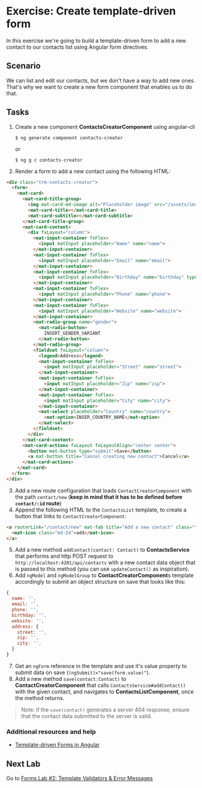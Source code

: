 # Exercise: Create template-driven form

In this exercise we're going to build a template-driven form to add a new contact to our contacts list using Angular form directives.

## Scenario

We can list and edit our contacts, but we don't have a way to add new ones. That's why we want to create a new form component that enables us to do that.

## Tasks

1. Create a new component **ContactsCreatorComponent** using angular-cli

    ```
    $ ng generate component contacts-creator
    ```
    or

    ```
    $ ng g c contacts-creator
    ```
2. Render a form to add a new contact using the following HTML:

  ```html
  <div class="trm-contacts-creator">
    <form>
      <mat-card>
        <mat-card-title-group>
          <img mat-card-md-image alt="Placeholder image" src="/assets/images/placeholder.png">
          <mat-card-title></mat-card-title>
          <mat-card-subtitle></mat-card-subtitle>
        </mat-card-title-group>
        <mat-card-content>
          <div fxLayout="column">
            <mat-input-container fxFlex>
              <input matInput placeholder="Name" name="name">
            </mat-input-container>
            <mat-input-container fxFlex>
              <input matInput placeholder="Email" name="email">
            </mat-input-container>
            <mat-input-container fxFlex>
              <input matInput placeholder="Birthday" name="birthday" type="date">
            </mat-input-container>
            <mat-input-container fxFlex>
              <input matInput placeholder="Phone" name="phone">
            </mat-input-container>
            <mat-input-container fxFlex>
              <input matInput placeholder="Website" name="website">
            </mat-input-container>
            <mat-radio-group name="gender">
              <mat-radio-button>
                INSERT_GENDER_VARIANT
              </mat-radio-button>
            </mat-radio-group>
            <fieldset fxLayout="column">
              <legend>Address</legend>
              <mat-input-container fxFlex>
                <input matInput placeholder="Street" name="street">
              </mat-input-container>
              <mat-input-container fxFlex>
                <input matInput placeholder="Zip" name="zip">
              </mat-input-container>
              <mat-input-container fxFlex>
                <input matInput placeholder="City" name="city">
              </mat-input-container>
              <mat-select placeholder="Country" name="country">
                <mat-option>INSER_COUNTRY_NAME</mat-option>
              </mat-select>
            </fieldset>
          </div>
        </mat-card-content>
        <mat-card-actions fxLayout fxLayoutAlign="center center">
          <button mat-button type="submit">Save</button>
          <a mat-button title="Cancel creating new contact">Cancel</a>
        </mat-card-actions>
      </mat-card>
    </form>
  </div>
  ```
3. Add a new route configuration that loads `ContactCreatorComponent` with the path `contact/new` (**keep in mind that it has to be defined before `contact/:id` route**)
4. Append the following HTML to the `ContactsList` template, to create a button that links to `ContactCreatorComponent`:

  ```html
  <a routerLink="/contact/new" mat-fab title="Add a new contact" class="trm-floating-button">
    <mat-icon class="md-24">add</mat-icon>
  </a>
  ```

5. Add a new method `addContact(contact: Contact)` to **ContactsService** that performs and http POST request to `http://localhost:4201/api/contacts` with a new contact data object that is passed to this method (you can use `updateContact()` as inspiration).
6. Add `ngModel` and `ngModelGroup` to **ContactCreatorComponent**s template accordingly to submit an object structure on save that looks like this:

  ```js
  {
    name: '',
    email: '',
    phone: '',
    birthday: '',
    website: '',
    address: {
      street: '',
      zip: '',
      city: '',
    }
  }
  ```

7. Get an `ngForm` reference in the template and use it's value property to submit data on save (`(ngSubmit)="save(form.value)"`).
8. Add a new method `save(contact:Contact)` to  **ContactCreatorComponent** that calls `ContactsService#addContact()` with the given contact, and navigates to **ContactsListComponent**, once the method returns.


> Note: if the `save(contact)` generates a server 404 response, ensure that the contact data submitted to the server is valid.

### Additional resources and help

- [Template-driven Forms in Angular](http://blog.thoughtram.io/angular/2016/03/21/template-driven-forms-in-angular-2.html)


## Next Lab

Go to [Forms Lab #2: Template Validators & Error Messages](https://github.com/thoughtram/angular2-master-class-exercise-descriptions/blob/master/exercises/forms/exercise-2_template-validators-and-error-messages.md)
